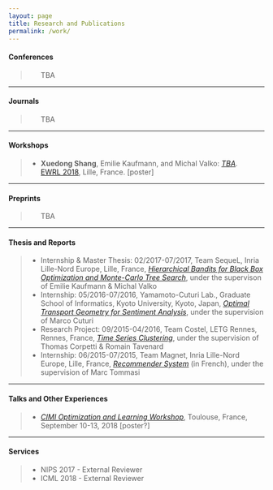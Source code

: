 ```yaml
---
layout: page
title: Research and Publications
permalink: /work/
---
```


<h4><B>Conferences</B></h4>

<blockquote>
<ul>
  TBA
</ul>
</blockquote>

<hr />

<h4><B>Journals</B></h4>

<blockquote>
<ul>
  TBA
</ul>
</blockquote>

<hr />

<h4><B>Workshops</B></h4>

<blockquote>
<ul>
  <li>
    <strong>Xuedong Shang</strong>, Emilie Kaufmann, and Michal Valko: <em><a href="">TBA</a></em>.<br />
    <a href="https://ewrl.wordpress.com/ewrl14-2018/">EWRL 2018</a>, Lille, France. [poster]
  </li>
</ul>
</blockquote>

<hr />

<h4><B>Preprints</B></h4>

<blockquote>
<ul>
  TBA
</ul>
</blockquote>

<hr />

<h4><B>Thesis and Reports</B></h4>

<blockquote>
<ul>
  <li>Internship & Master Thesis: 02/2017-07/2017, Team SequeL, Inria Lille-Nord Europe, Lille, France, <em><a href="/static/documents/bandits.pdf">Hierarchical Bandits for Black Box Optimization and Monte-Carlo Tree Search</a></em>, under the supervison of Emilie Kaufmann & Michal Valko
  </li>

  <li>Internship: 05/2016-07/2016, Yamamoto-Cuturi Lab., Graduate School of Informatics, Kyoto University, Kyoto, Japan, <em><a href="/static/documents/optimal_transport.pdf">Optimal Transport Geometry for Sentiment Analysis</a></em>, under the supervision of Marco Cuturi
  </li>

  <li>Research Project: 09/2015-04/2016, Team Costel, LETG Rennes, Rennes, France, <em><a href="/static/documents/time_series.pdf">Time Series Clustering</a></em>, under the supervision of Thomas Corpetti & Romain Tavenard
  </li>

  <li>Internship: 06/2015-07/2015, Team Magnet, Inria Lille-Nord Europe, Lille, France, <em><a href="/static/documents/recommender.pdf">Recommender System</a></em> (in French), under the supervision of Marc Tommasi
  </li>
</ul>

</blockquote>

<hr />

<h4><B>Talks and Other Experiences</B></h4>

<blockquote>
<ul>
  <li><i><a href="http://www.cimi.univ-toulouse.fr/optimisation/en/workshop-optimization-and-machine-learning/">CIMI Optimization and Learning Workshop</a></i>, Toulouse, France, September 10-13, 2018 [poster?]</li>
</ul>
</blockquote>

<hr />

<h4><B>Services</B></h4>

<blockquote>
<ul>
  <li>NIPS 2017 - External Reviewer</li>
  <li>ICML 2018 - External Reviewer</li>
</ul>
</blockquote>
